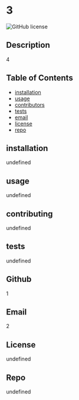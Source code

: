 # 3
![GitHub license](https://img.shields.io/badge/Made%20by-%40undefined-green)

## Description
4

## Table of Contents
* [installation](#installation)
* [usage](#usage)
* [contributors](#contributors)
* [tests](#tests)
* [email](#email)
* [license](#license)
* [repo](#repo)

## installation
undefined 

## usage
undefined

## contributing
undefined

## tests
undefined

## Github
1

## Email
 2


## License
 undefined 

## Repo
undefined
